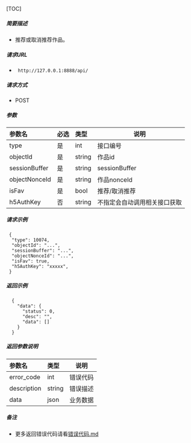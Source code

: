 

[TOC]
    
##### 简要描述

- 推荐或取消推荐作品。

##### 请求URL
- ` http://127.0.0.1:8888/api/`
  
##### 请求方式
- POST 

##### 参数

| 参数名           | 必选 | 类型     | 说明             |   
|:--------------|:---|:-------|----------------|   
| type          | 是  | int    | 接口编号           |   
| objectId      | 是  | string | 作品id           |   
| sessionBuffer | 是  | string | sessionBuffer  |   
| objectNonceId | 是  | string | 作品nonceId      |   
| isFav         | 是  | bool   | 推荐/取消推荐        |   
| h5AuthKey     | 否  | string | 不指定会自动调用相关接口获取 |   

##### 请求示例

```
 {
  "type": 10074,
  "objectId": "...",
  "sessionBuffer": "...",
  "objectNonceId": "...",
  "isFav": true,
  "h5AuthKey": "xxxxx",
 } 
```

##### 返回示例 

``` 
  {
    "data": {
      "status": 0,
      "desc": "",
      "data": []
    }
  }
```

##### 返回参数说明 

| 参数名         | 类型     | 说明   |   
|:------------|:-------|------|   
| error_code  | int    | 错误代码 |   
| description | string | 错误描述 |   
| data        | json   | 业务数据 |   

##### 备注 

- 更多返回错误代码请看[错误代码.md](../错误代码.md)









